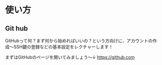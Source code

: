 # 使い方
## Git hub
GitHubって何？まず何から始めればいいの？という方向けに、アカウントの作成〜SSH鍵の登録などの基本設定をレクチャーします！

まずはGitHubのページを開いてみましょう〜↓
https://github.com

